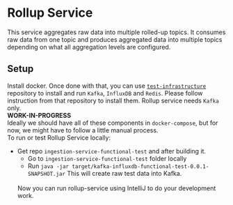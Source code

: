 # Rollup Service
This service aggregates raw data into multiple rolled-up topics. It consumes raw data from one topic and produces aggregated data into multiple topics depending on what all aggregation levels are configured.

## Setup
Install docker. Once done with that, you can use [`test-infrastructure`](https://github.com/racker/ceres-test-infrastructure) repository to install and run `Kafka`, `InfluxDB` and `Redis`. Please follow instruction from that repository to install them. Rollup service needs `Kafka` only. <br />
**WORK-IN-PROGRESS** <br />
Ideally we should have all of these components in `docker-compose`, but for now, we might have to follow a little manual process. <br />
To run or test Rollup Service locally:
- Get repo `ingestion-service-functional-test` and after building it. 
  - Go to `ingestion-service-functional-test` folder locally
  - Run `java -jar target/kafka-influxdb-functional-test-0.0.1-SNAPSHOT.jar` This will create raw test data into Kafka.
  <br />
  Now you can run rollup-service using IntelliJ to do your development work.
